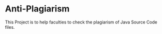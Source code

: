 # Anti-Plagiarism
This Project is to help faculties to check the plagiarism of Java Source Code files.
